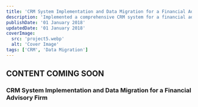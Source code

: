 ```yaml
---
title: 'CRM System Implementation and Data Migration for a Financial Advisory Firm'
description: 'Implemented a comprehensive CRM system for a financial advisory firm, including data migration to enhance client management and operational efficiency.'
publishDate: '01 January 2018'
updatedDate: '01 January 2018'
coverImage:
  src: 'project5.webp'
  alt: 'Cover Image'
tags: ['CRM', 'Data Migration']
---
```


## CONTENT COMING SOON

### CRM System Implementation and Data Migration for a Financial Advisory Firm

